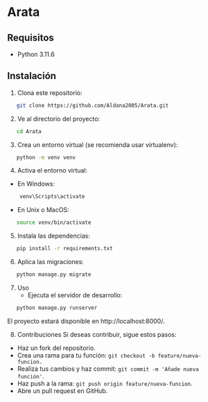 # Arata

## Requisitos

- Python 3.11.6

## Instalación

1. Clona este repositorio:

```bash
   git clone https://github.com/Aldana2005/Arata.git
```

2. Ve al directorio del proyecto:

```bash
   cd Arata
```

3. Crea un entorno virtual (se recomienda usar virtualenv):

  ```bash
     python -m venv venv
```
  
4. Activa el entorno virtual:

  - En Windows:

   ```bash
       venv\Scripts\activate
   ```
    
  - En Unix o MacOS:

```bash
   source venv/bin/activate
```

5. Instala las dependencias:

```bash
   pip install -r requirements.txt
```

6. Aplica las migraciones:

```bash
   python manage.py migrate
```

7. Uso
    - Ejecuta el servidor de desarrollo:

```bash
   python manage.py runserver
```
El proyecto estará disponible en http://localhost:8000/.

8. Contribuciones
  Si deseas contribuir, sigue estos pasos:

- Haz un fork del repositorio.
- Crea una rama para tu función: `git checkout -b feature/nueva-funcion.`
- Realiza tus cambios y haz commit: `git commit -m 'Añade nueva función'`.
- Haz push a la rama: `git push origin feature/nueva-funcion`.
- Abre un pull request en GitHub.

